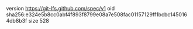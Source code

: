 version https://git-lfs.github.com/spec/v1
oid sha256:e324e5b8cc0abf4f893f8799e08a7e508fac01157129ff1bcbc1450164db8b3f
size 528
